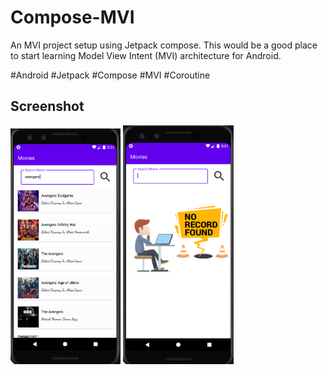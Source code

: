 # Compose-MVI
An MVI project setup using Jetpack compose. This would be a good place to start learning Model View Intent (MVI) architecture for Android.

#Android #Jetpack #Compose #MVI #Coroutine

## Screenshot

<img width="35%" src="screenshots/s1.png" />
<img width="35%" src="screenshots/s2.png" />
